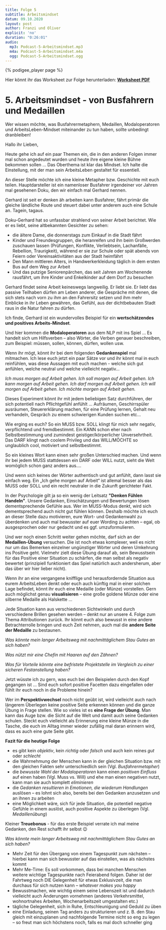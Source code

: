 ```yaml
---
title: Folge 5
subtitle: Arbeitsmindset
datum: 09.10.2020
layout: post
author: Franzi und Oliver
explicit: 'no'
duration: "0:26:01"
audio:
  mp3: Podcast-5-Arbeitsmindset.mp3
  m4a: Podcast-5-Arbeitsmindset.m4a
  ogg: Podcast-5-Arbeitsmindset.ogg
---
```


{% podigee_player page %}

Hier könnt ihr das Worksheet zur Folge herunterladen: [**Worksheet PDF**](/download/worksheet_arbeitsmindset.pdf)

# 5. Arbeitsmindset - von Busfahrern und Medaillen

Wer wissen möchte, was Busfahrermetaphern, Medaillen, Modaloperatoren und ArbeitsLeben-Mindset miteinander zu tun haben, sollte unbedingt dranbleiben!

Hallo ihr Lieben,

Heute gehe ich auf ein paar Themen ein, die in den anderen Folgen immer mal schon angedeutet wurden und heute ihre eigene kleine Bühne bekommen sollen … Das Oberthema ist klar das Mindset. Ich halte die Einstellung, mit der man sein ArbeitsLeben gestaltet für essentiell. 

An dieser Stelle möchte ich eine kleine Metapher bzw. Geschichte mit euch teilen. Hauptdarsteller ist ein namenloser Busfahrer irgendeiner vor Jahren mal gesehenen Doku, den wir einfach mal Gerhard nennen.

Gerhard ist seit er denken äh arbeiten kann Busfahrer, fährt primär die gleiche ländliche Route und steuert dabei unter anderem auch eine Schule an. Tagein, tagaus. 

Doku-Gerhard hat so unfassbar strahlend von seiner Arbeit berichtet. Wie er es liebt, seine altbekannten Gesichter zu sehen:

 - die ältere Dame, die donnerstags zum Einkauf in die Stadt fährt
 - Kinder und Freundesgruppen, die heranreifen und ihn beim Großwerden zuschauen lassen (Prüfungen, Konflikte, Verliebtsein, Lachanfälle, Rebellion, Traurigkeit), während er sie zur Schule oder spät abends von Feiern oder Vereinsaktivitäten aus der Stadt heimfährt
 - Den Mann mittleren Alters, in Handwerkerkleidung täglich in dem ersten Bus auf dem Weg zur Arbeit
 - Und das putzige Seniorenpärchen, das seit Jahren am Wochenende rausfährt, um ihre Kinder und Enkelkinder auf dem Dorf zu besuchen

Gerhard findet seine Arbeit keineswegs langweilig. Er liebt sie. Er liebt das passive Teilhaben dürfen am Leben anderer, die Gespräche mit denen, die sich stets nach vorn zu ihm an den Fahrersitz setzen und ihm mehr Einblicke in ihr Leben gewähren, das Gefühl, aus der dichtbebauten Stadt raus in die Natur fahren zu dürfen.

Ich finde, Gerhard ist ein wundervolles Beispiel für ein **wertschätzendes und positives Arbeits-Mindset**.

Und hier kommen die **Modaloperatoren** aus dem NLP mit ins Spiel … Es handelt sich um  Hilfsverben – also Wörter, die Verben genauer beschreiben, zum Beispiel:
müssen, sollen, können, dürfen, wollen usw.

Wenn ihr mögt, könnt ihr bei dem folgenden **Gedankenspiel** mal mitmachen. Ich lese euch jetzt ein paar Sätze vor und ihr könnt mal in euch reinfühlen, was diese Aussagen mit euch machen - welche sich gut anfühlen, welche neutral und welche vielleicht negativ…

*Ich muss morgen auf Arbeit gehen.
Ich soll morgen auf Arbeit gehen.
Ich kann morgen auf Arbeit gehen.
Ich darf morgen auf Arbeit gehen.
Ich will morgen auf Arbeit gehen.
Ich möchte morgen auf Arbeit gehen.*

Dieses Experiment könnt ihr mit jedem beliebigen Satz durchführen, der sich potentiell nach Pflichtgefühl anfühlt … Aufräumen, Geschirrspüler ausräumen, Steuererklärung machen, für eine Prüfung lernen, Gehalt neu verhandeln, Gespräch zu einem schwierigen Kunden suchen etc…

Wie erging es euch? So ein MUSS bzw. SOLL klingt für mich sehr negativ, verpflichtend und fremdbestimmt. Ein KANN schon eher nach Selbstbestimmung und zumindest geistiger/körperlicher Unversehrtheit. Das DARF klingt nach coolem Privileg und das WILL/MÖCHTE so unglaublich cool, motiviert und selbstbestimmt.

So ein kleines Wort kann einen sehr großen Unterschied machen. Und wenn ihr bei jedem MUSS stattdessen ein DARF oder WILL nutzt, sieht die Welt womöglich schon ganz anders aus….

Und wenn sich keines der Wörter authentisch und gut anfühlt, dann lasst sie einfach weg. Ein „Ich gehe morgen auf Arbeit“ ist allemal besser als das MUSS oder SOLL und ein recht neutraler in die Zukunft gerichteter Fakt.

In der Psychologie gilt ja so ein wenig der Leitsatz **"Denken Fühlen Handeln"**. Unsere Gedanken, Einschätzungen und Bewertungen lösen dementsprechende Gefühle aus. Wer im MUSS-Modus denkt, wird sich dementsprechend auch nicht gut fühlen können. Deshalb möchte ich euch an dieser Stelle dazu motivieren, eure Wort- und Gedankenwahl zu überdenken und auch mal bewusster auf euer Wording zu achten – egal, ob ausgesprochen oder nur gedacht und es ggf. umzuformulieren.

Und wer noch einen Schritt weiter gehen möchte, darf sich an der **Medaillen-Übung** versuchen. Die ist noch etwas komplexer, weil es nicht nur um das Bemerken einzelner ungünstiger Wörter und deren Umkehrung ins Positive geht. Vielmehr zielt diese Übung darauf ab, sein Bewusstsein für das Positive einer Situation zu schärfen, die man selbst als negativ bewertet (prinzipiell funktioniert das Spiel natürlich auch andersherum, aber das über wir hier lieber nicht).

Wenn ihr an eine vergangene knifflige und herausfordernde Situation aus eurem ArbeitsLeben denkt oder euch auch künftig mal in einer solchen Lage befindet, könnt ihr euch eine Medaille (oder Münze) vorstellen. Gern auch möglichst genau **visualisieren** – eine große goldene Münze oder eine silberne Medaille als Halskette …

Jede Situation kann aus verschiedenen Sichtwinkeln und durch verschiedene Brillen gesehen werden – denkt nur an unsere 4. Folge zum Thema Attributionen zurück. Ihr könnt euch also bewusst in eine andere Betrachterrolle bringen und euch Zeit nehmen, auch mal die **andere Seite der Medaille** zu bestaunen.

*Was könnte mein langer Arbeitsweg mit nachmittäglichem Stau Gutes an sich haben?*

*Was nützt mir eine Chefin mit Haaren auf den Zähnen?*

*Was für Vorteile könnte eine befristete Projektstelle im Vergleich zu einer sicheren Festanstellung haben?*

Jetzt wüsste ich zu gern, was euch bei den Beispielen durch den Kopf gegangen ist … Sind euch sofort positive Facetten dazu eingefallen oder fühlt ihr euch noch in die Probleme hinein?

Wer im **Perspektivwechsel** noch nicht geübt ist, wird vielleicht auch nach längerem Überlegen keine positive Seite erkennen können und die ganze Übung in Frage stellen. Wie so vieles ist es **eine Frage der Übung**. Man kann das Auge bzw. die Sicht auf die Welt und damit auch seine Gedanken schulen. Steckt euch vielleicht als Erinnerung eine kleine Münze in die Tasche, die euch im Alltag immer wieder zufällig mal daran erinnern wird, dass es auch eine gute Seite gibt.

**Fazit für die heutige Folge**

 - es gibt kein *objektiv*, kein *richtig* oder *falsch* und auch kein reines *gut* oder *schlecht*
 - die Wahrnehmung der Menschen kann in der gleichen Situation bzw. mit den gleichen Fakten sehr unterschiedlich sein (Vgl. *Busfahrermetapher*)
 - die *bewusste Wahl der Modaloperatoren* kann einen *positiven Einfluss* auf einen haben (Vgl. Muss vs. Will) und ehe man einen negativen nutzt, kann man sie auch komplett *eliminieren*
 - die *Gedanken resultieren in Emotionen, die wiederum Handlungen* auslösen – es lohnt sich also, bereits bei den Gedanken anzusetzen und an ihnen zu arbeiten
 - eine Möglichkeit wäre, sich für jede Situation, die potentiell negative Gefühle in einem auslöst, auch positive Aspekte zu überlegen (Vgl. *Medaillenübung*)

Kleiner **Treuebonus** - für das erste Beispiel verrate ich mal meine Gedanken, den Rest schafft ihr selbst 😉

*Was könnte mein langer Arbeitsweg mit nachmittäglichem Stau Gutes an sich haben?*

 - Mehr Zeit für den Übergang von einem Tagespunkt zum nächsten – hierbei kann man sich bewusster auf das einstellen, was als nächstes kommt
 - Mehr Me-Time: Es soll vorkommen, dass bei manchen Menschen weitere wichtige Tagespunkte nach Feierabend folgen. Daher ist der Fahrtweg noch DIE Gelegenheit für etwas Exklusivzeit, die man durchaus für sich nutzen kann – *whatever makes you happy*
 - Bewusstmachen, wie wichtig einem seine Lebenszeit ist und dadurch vielleicht auch Änderungen vornehmen (anderes Verkehrsmittel, wohnortnahes Arbeiten, Wochenarbeitszeit umgestalten etc.)
 -  tägliche Gelegenheit, sich in Ruhe, Entschleunigung und Geduld zu üben
 - eine Einladung, seinen Tag anders zu strukturieren und z. B. den Stau gleich mit einzuplanen und nachfolgende Termine nicht so eng zu legen – so freut man sich höchstens noch, falls es mal doch schneller ging
